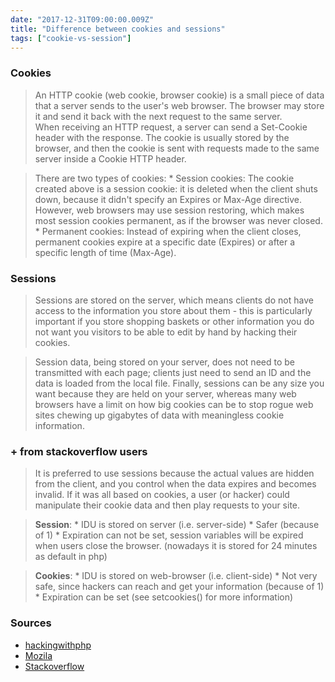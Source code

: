 ```yaml
---
date: "2017-12-31T09:00:00.009Z"
title: "Difference between cookies and sessions"
tags: ["cookie-vs-session"]
---
```

### Cookies
> An HTTP cookie (web cookie, browser cookie) is a small piece of data that a server sends to the user's web browser. The browser may store it and send it back with the next request to the same server.  
> When receiving an HTTP request, a server can send a Set-Cookie header with the response. The cookie is usually stored by the browser, and then the cookie is sent with requests made to the same server inside a Cookie HTTP header. 

> There are two types of cookies:
    * Session cookies: The cookie created above is a session cookie: it is deleted when the client shuts down, because it didn't specify an Expires or Max-Age directive. However, web browsers may use session restoring, which makes most session cookies permanent, as if the browser was never closed.
    * Permanent cookies: Instead of expiring when the client closes, permanent cookies expire at a specific date (Expires) or after a specific length of time (Max-Age).

### Sessions
> Sessions are stored on the server, which means clients do not have access to the information you store about them - this is particularly important if you store shopping baskets or other information you do not want you visitors to be able to edit by hand by hacking their cookies. 

> Session data, being stored on your server, does not need to be transmitted with each page; clients just need to send an ID and the data is loaded from the local file. Finally, sessions can be any size you want because they are held on your server, whereas many web browsers have a limit on how big cookies can be to stop rogue web sites chewing up gigabytes of data with meaningless cookie information.

### + from stackoverflow users
> It is preferred to use sessions because the actual values are hidden from the client, and you control when the data expires and becomes invalid. If it was all based on cookies, a user (or hacker) could manipulate their cookie data and then play requests to your site.

> __Session__:
    * IDU is stored on server (i.e. server-side)
    * Safer (because of 1)
    * Expiration can not be set, session variables will be expired when users close the browser. (nowadays it is stored for 24 minutes as default in php)

> __Cookies__:
    * IDU is stored on web-browser (i.e. client-side)
    * Not very safe, since hackers can reach and get your information (because of 1)
    * Expiration can be set (see setcookies() for more information)

### Sources
* [hackingwithphp](http://www.hackingwithphp.com/10/1/0/cookies-vs-sessions)
* [Mozila](https://developer.mozilla.org/en-US/docs/Web/HTTP/Cookies)
* [Stackoverflow](https://stackoverflow.com/questions/6253633/cookies-vs-sessions)
